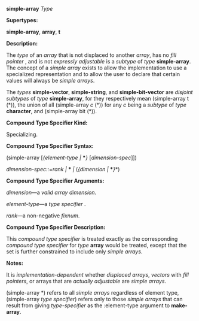 **simple-array** *Type* 



**Supertypes:** 



**simple-array**, **array**, **t** 



**Description:** 



The *type* of an *array* that is not displaced to another *array*, has no *fill pointer* , and is not *expressly adjustable* is a *subtype* of *type* **simple-array**. The concept of a *simple array* exists to allow the implementation to use a specialized representation and to allow the user to declare that certain values will always be *simple arrays*. 



The *types* **simple-vector**, **simple-string**, and **simple-bit-vector** are *disjoint subtypes* of *type* **simple-array**, for they respectively mean (simple-array t (\*)), the union of all (simple-array *c* (\*)) for any *c* being a *subtype* of *type* **character**, and (simple-array bit (\*)). 



**Compound Type Specifier Kind:** 



Specializing. 



**Compound Type Specifier Syntax:** 



(simple-array [*\{element-type |* **\****\}* [*dimension-spec*]]) 



*dimension-spec::*=*rank |* **\*** *|* (*\{dimension |* **\****\}*\*) 



**Compound Type Specifier Arguments:** 



*dimension*—a *valid array dimension*. 



*element-type*—a *type specifier* . 



*rank*—a non-negative *fixnum*. 







 



 



**Compound Type Specifier Description:** 



This *compound type specifier* is treated exactly as the corresponding *compound type specifier* for *type* **array** would be treated, except that the set is further constrained to include only *simple arrays*. 



**Notes:** 



It is *implementation-dependent* whether *displaced arrays*, *vectors* with *fill pointers*, or arrays that are *actually adjustable* are *simple arrays*. 



(simple-array \*) refers to all *simple arrays* regardless of element type, (simple-array *type specifier*) refers only to those *simple arrays* that can result from giving *type-specifier* as the :element-type argument to **make-array**. 



